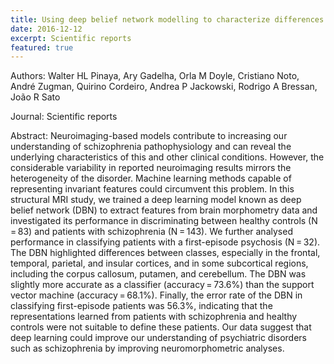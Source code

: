 ```yaml
---
title: Using deep belief network modelling to characterize differences in brain morphometry in schizophrenia
date: 2016-12-12
excerpt: Scientific reports
featured: true
---
```


Authors: Walter HL Pinaya, Ary Gadelha, Orla M Doyle, Cristiano Noto, André Zugman, Quirino Cordeiro, Andrea P Jackowski, Rodrigo A Bressan, João R Sato

Journal: Scientific reports

Abstract: Neuroimaging-based models contribute to increasing our understanding of schizophrenia pathophysiology and can reveal the underlying characteristics of this and other clinical conditions. However, the considerable variability in reported neuroimaging results mirrors the heterogeneity of the disorder. Machine learning methods capable of representing invariant features could circumvent this problem. In this structural MRI study, we trained a deep learning model known as deep belief network (DBN) to extract features from brain morphometry data and investigated its performance in discriminating between healthy controls (N = 83) and patients with schizophrenia (N = 143). We further analysed performance in classifying patients with a first-episode psychosis (N = 32). The DBN highlighted differences between classes, especially in the frontal, temporal, parietal, and insular cortices, and in some subcortical regions, including the corpus callosum, putamen, and cerebellum. The DBN was slightly more accurate as a classifier (accuracy = 73.6%) than the support vector machine (accuracy = 68.1%). Finally, the error rate of the DBN in classifying first-episode patients was 56.3%, indicating that the representations learned from patients with schizophrenia and healthy controls were not suitable to define these patients. Our data suggest that deep learning could improve our understanding of psychiatric disorders such as schizophrenia by improving neuromorphometric analyses.
